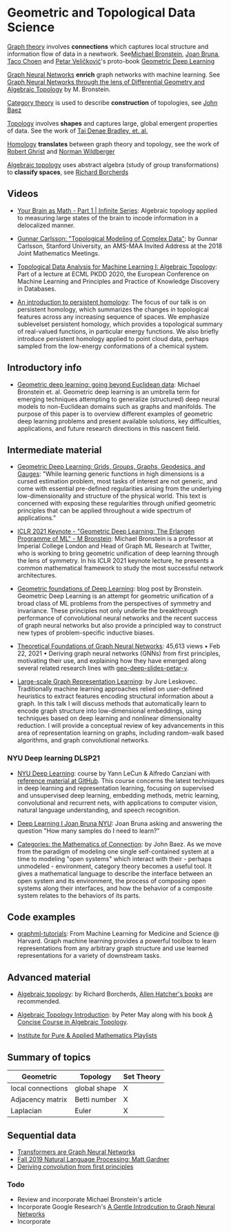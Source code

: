 # Geometric and Topological Data Science


[Graph theory](https://en.wikipedia.org/wiki/Graph_theory) involves **connections** which captures local structure and information flow of data in a newtwork. See[Michael Bronstein](https://scholar.google.com/citations?user=UU3N6-UAAAAJ&hl=en), [Joan Bruna](https://cims.nyu.edu/~bruna/), [Taco Choen](https://tacocohen.wordpress.com/) and [Petar Veličković](https://petar-v.com/)'s proto-book [Geometric Deep Learning](https://geometricdeeplearning.com/)


[Graph Neural Networks](https://distill.pub/2021/gnn-intro/) **enrich** graph networks with machine learning. See  [Graph Neural Networks through the lens of Differential Geometry and Algebraic Topology](https://towardsdatascience.com/graph-neural-networks-through-the-lens-of-differential-geometry-and-algebraic-topology-3a7c3c22d5f) by M. Bronstein.


[Category theory](https://math.ucr.edu/home/baez/qg-winter2016/CategoryTheoryNotes.pdf) is used to describe **construction** of topologies, see [John Baez](https://math.ucr.edu/home/baez/categories.html)

[Topology](https://en.wikipedia.org/wiki/Topology) involves **shapes** and captures large, global emergent properties of data. See the work of [Tai Denae Bradley, et. al.](https://www.math3ma.com/research)

[Homology](https://en.wikipedia.org/wiki/Homology_(mathematics)) **translates** between graph theory and topology, see the work of [Robert Ghrist](https://www2.math.upenn.edu/~ghrist/notes.html) 
and [Norman Wildberger](https://www.youtube.com/watch?v=ShWdSNJeuOg)

[Algebraic topology](https://pi.math.cornell.edu/~hatcher/AT/AT.pdf) uses abstract algebra (study of group transformations) to **classify spaces**, see [Richard Borcherds](https://www.youtube.com/playlist?list=PL8yHsr3EFj53j51FG6wCbQKjBgpjKa5PX)


## Videos

- [Your Brain as Math - Part 1 | Infinite Series](https://www.youtube.com/watch?v=M0M3srBoTkY): Algebraic topology applied to measuring large states of the brain to incode information in a delocalized manner.

- [Gunnar Carlsson: "Topological Modeling of Complex Data"](https://www.youtube.com/watch?v=8nUBqawu41k): by Gunnar Carlsson, Stanford University, an AMS-MAA Invited Address at the 2018 Joint Mathematics Meetings.
- [Topological Data Analysis for Machine Learning I: Algebraic Topology](https://www.youtube.com/watch?v=gVq_xXnwV-4): Part of a lecture at ECML PKDD 2020, the European Conference on Machine Learning and Principles and Practice of Knowledge Discovery in Databases.

- [An introduction to persistent homology](https://www.youtube.com/watch?v=UxEH7WySO60):  The focus of our talk is on persistent homology, which summarizes the changes in topological features across any increasing sequence of spaces. We emphasize sublevelset persistent homology, which provides a topological summary of real-valued functions, in particular energy functions. We also briefly introduce persistent homology applied to point cloud data, perhaps sampled from the low-energy conformations of a chemical system.

## Introductory info

- [Geometric deep learning: going beyond Euclidean data](https://arxiv.org/pdf/1611.08097.pdf): Michael Bronstein et. al. Geometric deep learning is an umbrella term for emerging techniques attempting to generalize (structured) deep neural models to non-Euclidean domains such as graphs and manifolds. The purpose of this paper is to overview different examples of geometric deep learning problems and present available solutions, key difficulties, applications, and future research directions in this nascent field.
## Intermediate material

- [Geometric Deep Learning: Grids, Groups, Graphs, Geodesics, and Gauges](https://arxiv.org/abs/2104.13478): "While learning generic functions in high dimensions is a cursed estimation problem, most tasks of interest are not generic, and come with essential pre-defined regularities arising from the underlying low-dimensionality and structure of the physical world. This text is concerned with exposing these regularities through unified geometric principles that can be applied throughout a wide spectrum of applications."

- [ICLR 2021 Keynote - "Geometric Deep Learning: The Erlangen Programme of ML" - M Bronstein](https://www.youtube.com/watch?v=w6Pw4MOzMuo):  Michael Bronstein is a professor at Imperial College London and Head of Graph ML Research at Twitter, who is working to bring geometric unification of deep learning through the lens of symmetry. In his ICLR 2021 keynote lecture, he presents a common mathematical framework to study the most successful network architectures.

- [Geometric foundations of Deep Learning](https://towardsdatascience.com/geometric-foundations-of-deep-learning-94cdd45b451d): blog post by Bronstein. Geometric Deep Learning is an attempt for geometric unification of a broad class of ML problems from the perspectives of symmetry and invariance. These principles not only underlie the breakthrough performance of convolutional neural networks and the recent success of graph neural networks but also provide a principled way to construct new types of problem-specific inductive biases.

- [Theoretical Foundations of Graph Neural Networks](https://www.youtube.com/watch?v=uF53xsT7mjc): 45,613 views • Feb 22, 2021 • Deriving graph neural networks (GNNs) from first principles, motivating their use, and explaining how they have emerged along several related research lines with [geo-deep-slides-petar-v](https://petar-v.com/talks/GNN-Wednesday.pdf).

- [Large-scale Graph Representation Learning](https://www.youtube.com/watch?v=oQL4E1gK3VU): by Jure Leskovec. Traditionally machine learning approaches relied on user-defined heuristics to extract features encoding structural information about a graph. In this talk I will discuss methods that automatically learn to encode graph structure into low-dimensional embeddings, using techniques based on deep learning and nonlinear dimensionality reduction. I will provide a conceptual review of key advancements in this area of representation learning on graphs, including random-walk based algorithms, and graph convolutional networks.

### NYU Deep learning DLSP21

- [NYU Deep Learning](https://atcold.github.io/pytorch-Deep-Learning/): course by Yann LeCun & Alfredo Canziani with [reference material at GitHub](https://github.com/Atcold/NYU-DLSP21). This course concerns the latest techniques in deep learning and representation learning, focusing on supervised and unsupervised deep learning, embedding methods, metric learning, convolutional and recurrent nets, with applications to computer vision, natural language understanding, and speech recognition.

- [Deep Learning I Joan Bruna NYU](https://www.youtube.com/watch?v=ImQ0YHryxfg): Joan Bruna asking and answering the question "How many samples do I need to learn?"

- [Categories: the Mathematics of Connection](http://www.ipam.ucla.edu/abstract/?tid=17436&pcode=MI2022): by John Baez. As we move from the paradigm of modeling one single self-contained system at a time to modeling "open systems" which interact with their - perhaps unmodeled - environment, category theory becomes a useful tool. It gives a mathematical language to describe the interface between an open system and its environment, the process of composing open systems along their interfaces, and how the behavior of a composite system relates to the behaviors of its parts.

## Code examples

- [graphml-tutorials](https://github.com/mims-harvard/graphml-tutorials): From Machine Learning for Medicine and Science @ Harvard. Graph machine learning provides a powerful toolbox to learn representations from any arbitrary graph structure and use learned representations for a variety of downstream tasks. 

## Advanced material

- [Algebraic topology](https://www.youtube.com/playlist?list=PL8yHsr3EFj52yxQGxQoxwOtjIEtxE2BWx): by Richard Borcherds, [Allen Hatcher's books](https://pi.math.cornell.edu/~hatcher/#ATI) are recommended.

- [Algebraic Topology Introduction](https://www.youtube.com/watch?v=vRsrCNLkSA0): by Peter May along with his book [A Concise Course in Algebraic Topology](https://www.math.uchicago.edu/~may/CONCISE/ConciseRevised.pdf).

- [Institute for Pure & Applied Mathematics Playlists](https://www.youtube.com/c/IPAMUCLA/playlists)

## Summary of topics
    
| Geometric | Topology | Set Theory |
| ---      | ----     | --- | 
| local connections | global shape | X |
| Adjacency matrix | Betti number | X |
| Laplacian  | Euler | X |
    
## Sequential data
- [Transformers are Graph Neural Networks](https://towardsdatascience.com/transformers-are-graph-neural-networks-bca9f75412aa)
- [Fall 2019 Natural Language Processing: Matt Gardner](https://www.youtube.com/watch?v=k7d_Nnv_shw&list=PLTPQEx-31JXjCgihnsrjqqLb7eegju6kr)
- [Deriving convolution from first principles](https://towardsdatascience.com/deriving-convolution-from-first-principles-4ff124888028)

### Todo
- Review and incorporate Michael Bronstein's article
- Incorporate Google Research's [A Gentle Introdcution to Graph Neural Networks](https://distill.pub/2021/gnn-intro/)
- Incorporate
